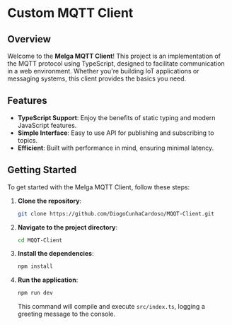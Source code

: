# Custom MQTT Client

## Overview

Welcome to the **Melga MQTT Client**! This project is an implementation of the MQTT protocol using TypeScript, designed to facilitate communication in a web environment. Whether you're building IoT applications or messaging systems, this client provides the basics you need.

## Features

- **TypeScript Support**: Enjoy the benefits of static typing and modern JavaScript features.
- **Simple Interface**: Easy to use API for publishing and subscribing to topics.
- **Efficient**: Built with performance in mind, ensuring minimal latency.

## Getting Started

To get started with the Melga MQTT Client, follow these steps:

1. **Clone the repository**:
    ```bash
    git clone https://github.com/DiogoCunhaCardoso/MQQT-Client.git
    ```

2. **Navigate to the project directory**:
    ```bash
    cd MQQT-Client
    ```

3. **Install the dependencies**:
    ```bash
    npm install
    ```

4. **Run the application**:
    ```bash
    npm run dev
    ```

   This command will compile and execute `src/index.ts`, logging a greeting message to the console.
